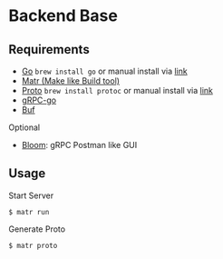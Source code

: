 # Backend Base

## Requirements

- [Go](https://golang.org) `brew install go` or manual install via [link](https://golang.org)
- [Matr (Make like Build tool)](https://github.com/matr-builder/matr)
- [Proto](https://developers.google.com/protocol-buffers) `brew install protoc` or manual install via [link](https://developers.google.com/protocol-buffers)
- [gRPC-go](https://grpc.io/docs/languages/go/quickstart/)
- [Buf](https://docs.buf.build/installation/)

Optional

- [Bloom](https://github.com/uw-labs/bloomrpc): gRPC Postman like GUI 

## Usage

Start Server
```
$ matr run
```

Generate Proto

```
$ matr proto
```

